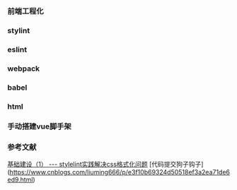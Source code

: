 ### 前端工程化
### stylint
### eslint
### webpack
### babel
### html
### 手动搭建vue脚手架

### 参考文献
[基础建设（1） --- stylelint实践解决css格式化问题](https://zhuanlan.zhihu.com/p/199274337)
[代码提交狗子钩子] (https://www.cnblogs.com/liuming666/p/e3f10b69324d50518ef3a2ea71de6ed9.html)


